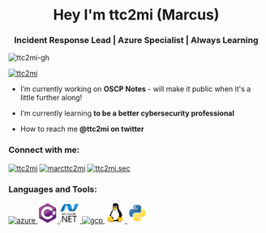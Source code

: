 <h1 align="center">Hey I'm ttc2mi (Marcus)</h1>
<h3 align="center">Incident Response Lead | Azure Specialist | Always Learning</h3>

<p align="left"> <img src="https://komarev.com/ghpvc/?username=ttc2mi-gh&label=Profile%20views&color=0e75b6&style=flat" alt="ttc2mi-gh" /> </p>

<p align="left"> <a href="https://twitter.com/ttc2mi" target="blank"><img src="https://img.shields.io/twitter/follow/ttc2mi?logo=twitter&style=for-the-badge" alt="ttc2mi" /></a> </p>

- I’m currently working on **OSCP Notes** - will make it public when it's a little further along!

- I’m currently learning **to be a better cybersecurity professional**

- How to reach me **@ttc2mi on twitter**

<h3 align="left">Connect with me:</h3>
<p align="left">
<a href="https://twitter.com/ttc2mi" target="blank"><img align="center" src="https://raw.githubusercontent.com/rahuldkjain/github-profile-readme-generator/master/src/images/icons/Social/twitter.svg" alt="ttc2mi" height="30" width="40" /></a>
<a href="https://linkedin.com/in/marcttc2mi" target="blank"><img align="center" src="https://raw.githubusercontent.com/rahuldkjain/github-profile-readme-generator/master/src/images/icons/Social/linked-in-alt.svg" alt="marcttc2mi" height="30" width="40" /></a>
<a href="https://instagram.com/ttc2mi.sec" target="blank"><img align="center" src="https://raw.githubusercontent.com/rahuldkjain/github-profile-readme-generator/master/src/images/icons/Social/instagram.svg" alt="ttc2mi.sec" height="30" width="40" /></a>
</p>

<h3 align="left">Languages and Tools:</h3>
<p align="left"> <a href="https://azure.microsoft.com/en-in/" target="_blank" rel="noreferrer"> <img src="https://www.vectorlogo.zone/logos/microsoft_azure/microsoft_azure-icon.svg" alt="azure" width="40" height="40"/> </a> <a href="https://www.w3schools.com/cs/" target="_blank" rel="noreferrer"> <img src="https://raw.githubusercontent.com/devicons/devicon/master/icons/csharp/csharp-original.svg" alt="csharp" width="40" height="40"/> </a> <a href="https://dotnet.microsoft.com/" target="_blank" rel="noreferrer"> <img src="https://raw.githubusercontent.com/devicons/devicon/master/icons/dot-net/dot-net-original-wordmark.svg" alt="dotnet" width="40" height="40"/> </a> <a href="https://cloud.google.com" target="_blank" rel="noreferrer"> <img src="https://www.vectorlogo.zone/logos/google_cloud/google_cloud-icon.svg" alt="gcp" width="40" height="40"/> </a> <a href="https://www.linux.org/" target="_blank" rel="noreferrer"> <img src="https://raw.githubusercontent.com/devicons/devicon/master/icons/linux/linux-original.svg" alt="linux" width="40" height="40"/> </a> <a href="https://www.python.org" target="_blank" rel="noreferrer"> <img src="https://raw.githubusercontent.com/devicons/devicon/master/icons/python/python-original.svg" alt="python" width="40" height="40"/> </a> </p>
